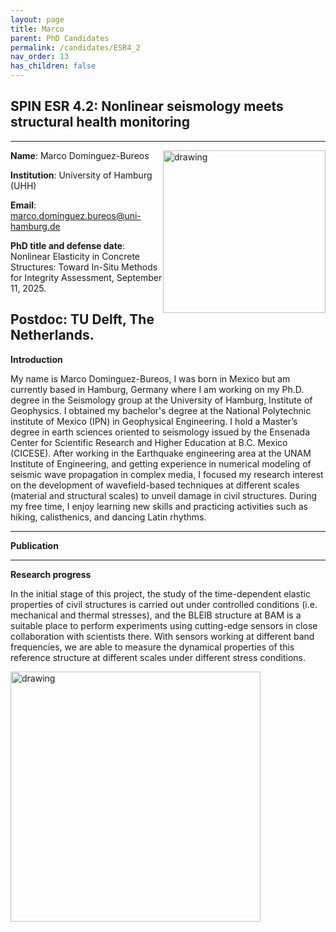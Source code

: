 ```yaml
---
layout: page
title: Marco
parent: PhD Candidates
permalink: /candidates/ESR4_2
nav_order: 13
has_children: false
---
```


## SPIN ESR 4.2: Nonlinear seismology meets structural health monitoring

---
__Name__: Marco Dominguez-Bureos         <img src="/candidates/files/esr4_2.jpeg" alt="drawing" width="260" style="float:right"/>

__Institution__: University of Hamburg (UHH)

__Email__: marco.dominguez.bureos@uni-hamburg.de

__PhD title and defense date__: Nonlinear Elasticity in Concrete Structures: Toward In-Situ Methods for Integrity Assessment, September 11, 2025.

__Postdoc__: TU Delft, The Netherlands.
---
__Introduction__

My name is Marco Dominguez-Bureos, I was born in Mexico but am currently based in Hamburg, Germany where I am working on my Ph.D. degree in the Seismology group at the University of Hamburg, Institute of Geophysics. 
I obtained my bachelor's degree at the National Polytechnic institute of Mexico (IPN) in Geophysical Engineering. I hold a Master’s degree in earth sciences oriented to seismology issued by the Ensenada Center for Scientific Research and Higher Education at B.C. Mexico (CICESE).
After working in the Earthquake engineering area at the UNAM Institute of Engineering, and getting experience in numerical modeling of seismic wave propagation in complex media, I focused my research interest on the development of wavefield-based techniques at different scales (material and structural scales) to unveil damage in civil structures. 
During my free time, I enjoy learning new skills and practicing activities such as hiking, calisthenics, and dancing Latin rhythms.


---
__Publication__

---
__Research progress__

In the initial stage of this project, the study of the time-dependent elastic properties of civil structures is carried out under controlled conditions (i.e. mechanical and thermal stresses), and the BLEIB structure at BAM is a suitable place to perform experiments using cutting-edge sensors in close collaboration with scientists there. With sensors working at different band frequencies, we are able to measure the dynamical properties of this reference structure at different scales under different stress conditions.

<img src="/candidates/files/esr4_2_1.jpg" alt="drawing" width="400" style="float:left"/>





